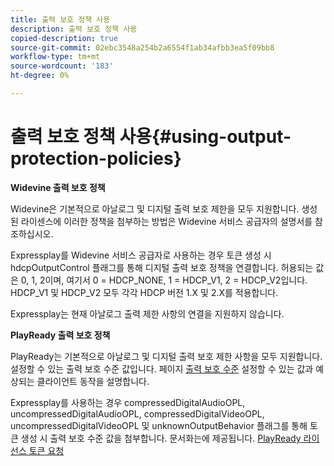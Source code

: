 ```yaml
---
title: 출력 보호 정책 사용
description: 출력 보호 정책 사용
copied-description: true
source-git-commit: 02ebc3548a254b2a6554f1ab34afbb3ea5f09bb8
workflow-type: tm+mt
source-wordcount: '183'
ht-degree: 0%

---
```


# 출력 보호 정책 사용{#using-output-protection-policies}

**Widevine 출력 보호 정책**

Widevine은 기본적으로 아날로그 및 디지털 출력 보호 제한을 모두 지원합니다. 생성된 라이센스에 이러한 정책을 첨부하는 방법은 Widevine 서비스 공급자의 설명서를 참조하십시오.

Expressplay를 Widevine 서비스 공급자로 사용하는 경우 토큰 생성 시 hdcpOutputControl 플래그를 통해 디지털 출력 보호 정책을 연결합니다. 허용되는 값은 0, 1, 2이며, 여기서 0 = HDCP_NONE, 1 = HDCP_V1, 2 = HDCP_V2입니다. HDCP_V1 및 HDCP_V2 모두 각각 HDCP 버전 1.X 및 2.X를 적용합니다.

Expressplay는 현재 아날로그 출력 제한 사항의 연결을 지원하지 않습니다.

**PlayReady 출력 보호 정책**

PlayReady는 기본적으로 아날로그 및 디지털 출력 보호 제한 사항을 모두 지원합니다. 설정할 수 있는 출력 보호 수준 값입니다. 페이지 [출력 보호 수준](https://msdn.microsoft.com/en-us/library/dn468831.aspx) 설정할 수 있는 값과 예상되는 클라이언트 동작을 설명합니다.

Expressplay를 사용하는 경우 compressedDigitalAudioOPL, uncompressedDigitalAudioOPL, compressedDigitalVideoOPL, uncompressedDigitalVideoOPL 및 unknownOutputBehavior 플래그를 통해 토큰 생성 시 출력 보호 수준 값을 첨부합니다. 문서화는에 제공됩니다. [PlayReady 라이선스 토큰 요청](https://www.expressplay.com/developer/restapi/#playready-license-token-request)
